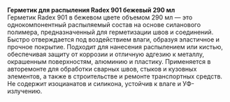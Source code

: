 **Герметик для распыления Radex 901 бежевый 290 мл**  
Герметик Radex 901 в бежевом цвете объемом 290 мл — это однокомпонентный распыляемый состав на основе силанового полимера, предназначенный для герметизации швов и соединений. Быстро отверждается под воздействием влаги, образуя эластичное и прочное покрытие. Подходит для нанесения распылением или кистью, обеспечивая защиту от коррозии и отличную адгезию к металлу, окрашенным поверхностям, алюминию и пластику. Применяется в авторемонте для обработки сварных швов, стыков и кузовных элементов, а также в строительстве и ремонте транспортных средств. Не содержит изоцианатов и силикона, устойчив к влаге и УФ-излучению.


